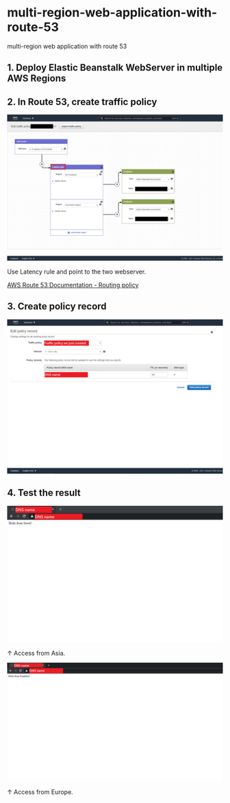 # multi-region-web-application-with-route-53
multi-region web application with route 53


## 1. Deploy Elastic Beanstalk WebServer in multiple AWS Regions

## 2. In Route 53, create traffic policy

![image](https://github.com/a179346/multi-region-web-application-with-route-53/blob/main/files/traffic-policy.PNG)

Use Latency rule and point to the two webserver.

[AWS Route 53 Documentation - Routing policy](https://docs.aws.amazon.com/Route53/latest/DeveloperGuide/routing-policy.html)

## 3. Create policy record

![image](https://github.com/a179346/multi-region-web-application-with-route-53/blob/main/files/policy-record.PNG)

## 4. Test the result

![image](https://github.com/a179346/multi-region-web-application-with-route-53/blob/main/files/result1.PNG)

↑ Access from Asia.

![image](https://github.com/a179346/multi-region-web-application-with-route-53/blob/main/files/result2.PNG)

↑ Access from Europe.